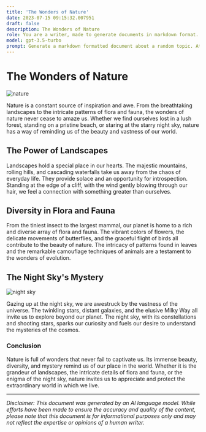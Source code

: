 ```yaml
---
title: 'The Wonders of Nature'
date: 2023-07-15 09:15:32.007951
draft: false
description: The Wonders of Nature
role: You are a writer, made to generate documents in markdown format. It is very important that all of the documents you generate are in valid markdown format.
model: gpt-3.5-turbo
prompt: Generate a markdown formatted document about a random topic. At the bottom, include a disclaimer explaining that the document was generated by you. The first line of the document should be the title. Make sure that the entire document is in proper markdown format, using a mix of various tags to make the document visually appealing.
---
```


# The Wonders of Nature

![nature](https://cdn.pixabay.com/photo/2017/08/30/01/05/milky-way-2695569_960_720.jpg)

Nature is a constant source of inspiration and awe. From the breathtaking landscapes to the intricate patterns of flora and fauna, the wonders of nature never cease to amaze us. Whether we find ourselves lost in a lush forest, standing on a pristine beach, or staring at the starry night sky, nature has a way of reminding us of the beauty and vastness of our world.

## The Power of Landscapes

Landscapes hold a special place in our hearts. The majestic mountains, rolling hills, and cascading waterfalls take us away from the chaos of everyday life. They provide solace and an opportunity for introspection. Standing at the edge of a cliff, with the wind gently blowing through our hair, we feel a connection with something greater than ourselves.

## Diversity in Flora and Fauna

From the tiniest insect to the largest mammal, our planet is home to a rich and diverse array of flora and fauna. The vibrant colors of flowers, the delicate movements of butterflies, and the graceful flight of birds all contribute to the beauty of nature. The intricacy of patterns found in leaves and the remarkable camouflage techniques of animals are a testament to the wonders of evolution.

## The Night Sky's Mystery

![night sky](https://cdn.pixabay.com/photo/2017/08/30/01/05/milky-way-2695569_960_720.jpg)

Gazing up at the night sky, we are awestruck by the vastness of the universe. The twinkling stars, distant galaxies, and the elusive Milky Way all invite us to explore beyond our planet. The night sky, with its constellations and shooting stars, sparks our curiosity and fuels our desire to understand the mysteries of the cosmos.

### Conclusion

Nature is full of wonders that never fail to captivate us. Its immense beauty, diversity, and mystery remind us of our place in the world. Whether it is the grandeur of landscapes, the intricate details of flora and fauna, or the enigma of the night sky, nature invites us to appreciate and protect the extraordinary world in which we live.

---

*Disclaimer: This document was generated by an AI language model. While efforts have been made to ensure the accuracy and quality of the content, please note that this document is for informational purposes only and may not reflect the expertise or opinions of a human writer.*